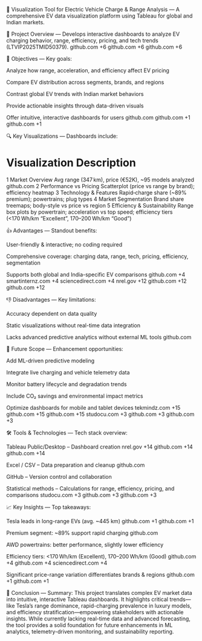 🎯 Visualization Tool for Electric Vehicle Charge & Range Analysis
— A comprehensive EV data visualization platform using Tableau for global and Indian markets.

📌 Project Overview
— Develops interactive dashboards to analyze EV charging behavior, range, efficiency, pricing, and tech trends (LTVIP2025TMID50379). 
github.com
+6
github.com
+6
github.com
+6

🎯 Objectives
— Key goals:

Analyze how range, acceleration, and efficiency affect EV pricing

Compare EV distribution across segments, brands, and regions

Contrast global EV trends with Indian market behaviors

Provide actionable insights through data-driven visuals

Offer intuitive, interactive dashboards for users 
github.com
github.com
+1
github.com
+1

🔍 Key Visualizations
— Dashboards include:

#	Visualization	Description
1	Market Overview	Avg range (347 km), price (€52K), ~95 models analyzed 
github.com
2	Performance vs Pricing	Scatterplot (price vs range by brand); efficiency heatmap
3	Technology & Features	Rapid‑charge share (~89% premium); powertrains; plug types
4	Market Segmentation	Brand share treemaps; body-style vs price vs region
5	Efficiency & Sustainability	Range box plots by powertrain; acceleration vs top speed; efficiency tiers (<170 Wh/km “Excellent”, 170–200 Wh/km “Good”)

👍 Advantages
— Standout benefits:

User-friendly & interactive; no coding required

Comprehensive coverage: charging data, range, tech, pricing, efficiency, segmentation

Supports both global and India-specific EV comparisons 
github.com
+4
smartinternz.com
+4
sciencedirect.com
+4
nrel.gov
+12
github.com
+12
github.com
+12

👎 Disadvantages
— Key limitations:

Accuracy dependent on data quality

Static visualizations without real-time data integration

Lacks advanced predictive analytics without external ML tools 
github.com

🚀 Future Scope
— Enhancement opportunities:

Add ML-driven predictive modeling

Integrate live charging and vehicle telemetry data

Monitor battery lifecycle and degradation trends

Include CO₂ savings and environmental impact metrics

Optimize dashboards for mobile and tablet devices 
tekmindz.com
+15
github.com
+15
github.com
+15
studocu.com
+3
github.com
+3
github.com
+3

🛠 Tools & Technologies
— Tech stack overview:

Tableau Public/Desktop – Dashboard creation 
nrel.gov
+14
github.com
+14
github.com
+14

Excel / CSV – Data preparation and cleanup 
github.com

GitHub – Version control and collaboration

Statistical methods – Calculations for range, efficiency, pricing, and comparisons 
studocu.com
+3
github.com
+3
github.com
+3

📈 Key Insights
— Top takeaways:

Tesla leads in long-range EVs (avg. ~445 km) 
github.com
+1
github.com
+1

Premium segment: ~89% support rapid charging 
github.com

AWD powertrains: better performance, slightly lower efficiency

Efficiency tiers: <170 Wh/km (Excellent), 170–200 Wh/km (Good) 
github.com
+4
github.com
+4
sciencedirect.com
+4

Significant price-range variation differentiates brands & regions 
github.com
+1
github.com
+1

🧾 Conclusion
— Summary:
This project translates complex EV market data into intuitive, interactive Tableau dashboards. It highlights critical trends—like Tesla’s range dominance, rapid-charging prevalence in luxury models, and efficiency stratification—empowering stakeholders with actionable insights. While currently lacking real-time data and advanced forecasting, the tool provides a solid foundation for future enhancements in ML analytics, telemetry-driven monitoring, and sustainability reporting.
